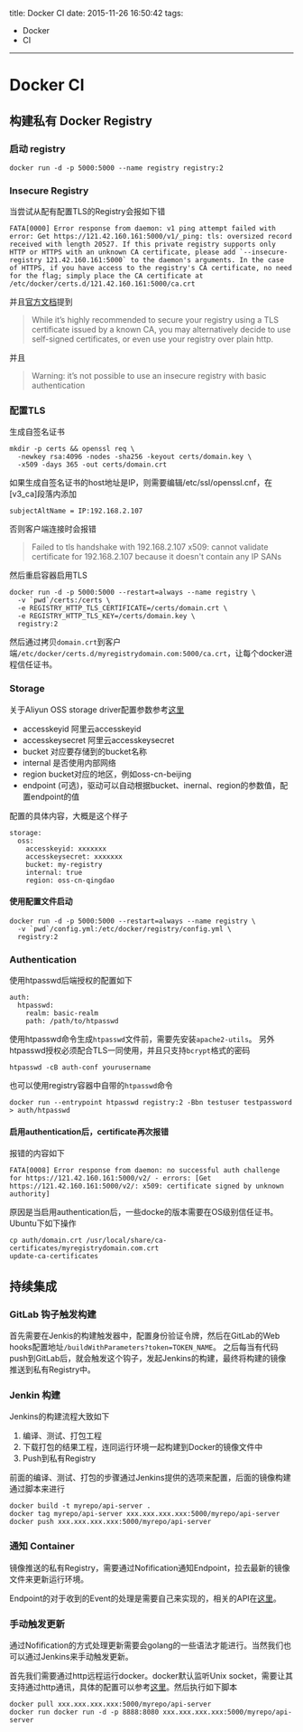title: Docker CI
date: 2015-11-26 16:50:42
tags:
- Docker
- CI
---

# Docker CI

## 构建私有 Docker Registry

### 启动 registry

```
docker run -d -p 5000:5000 --name registry registry:2
```

### Insecure Registry

当尝试从配有配置TLS的Registry会报如下错

```
FATA[0000] Error response from daemon: v1 ping attempt failed with error: Get https://121.42.160.161:5000/v1/_ping: tls: oversized record received with length 20527. If this private registry supports only HTTP or HTTPS with an unknown CA certificate, please add `--insecure-registry 121.42.160.161:5000` to the daemon's arguments. In the case of HTTPS, if you have access to the registry's CA certificate, no need for the flag; simply place the CA certificate at /etc/docker/certs.d/121.42.160.161:5000/ca.crt
```
<!--more-->

并且[官方文档][insecure-registry]提到

> While it’s highly recommended to secure your registry using a TLS certificate issued by a known CA, you may alternatively decide to use self-signed certificates, or even use your registry over plain http.

并且

> Warning: it’s not possible to use an insecure registry with basic authentication

### 配置TLS

生成自签名证书

```
mkdir -p certs && openssl req \
  -newkey rsa:4096 -nodes -sha256 -keyout certs/domain.key \
  -x509 -days 365 -out certs/domain.crt
```

如果生成自签名证书的host地址是IP，则需要编辑/etc/ssl/openssl.cnf，在[v3_ca]段落内添加

```
subjectAltName = IP:192.168.2.107
```

否则客户端连接时会报错

> Failed to tls handshake with 192.168.2.107 x509: cannot validate certificate for 192.168.2.107 because it doesn't contain any IP SANs

然后重启容器启用TLS

```
docker run -d -p 5000:5000 --restart=always --name registry \
  -v `pwd`/certs:/certs \
  -e REGISTRY_HTTP_TLS_CERTIFICATE=/certs/domain.crt \
  -e REGISTRY_HTTP_TLS_KEY=/certs/domain.key \
  registry:2
```


然后通过拷贝`domain.crt`到客户端`/etc/docker/certs.d/myregistrydomain.com:5000/ca.crt`，让每个docker进程信任证书。


### Storage

关于Aliyun OSS storage driver配置参数参考[这里][oss-storage-driver]

- accesskeyid 阿里云accesskeyid
- accesskeysecret 阿里云accesskeysecret
- bucket 对应要存储到的bucket名称
- internal 是否使用内部网络
- region bucket对应的地区，例如oss-cn-beijing
- endpoint (可选)，驱动可以自动根据bucket、inernal、region的参数值，配置endpoint的值

配置的具体内容，大概是这个样子

```
storage:
  oss:
    accesskeyid: xxxxxxx 
    accesskeysecret: xxxxxxx
    bucket: my-registry
    internal: true 
    region: oss-cn-qingdao
```

#### 使用配置文件启动

```
docker run -d -p 5000:5000 --restart=always --name registry \
  -v `pwd`/config.yml:/etc/docker/registry/config.yml \
  registry:2
```


### Authentication

使用htpasswd后端授权的配置如下

```
auth:
  htpasswd:
    realm: basic-realm
    path: /path/to/htpasswd
```

使用htpasswd命令生成`htpasswd`文件前，需要先安装`apache2-utils`。 另外htpasswd授权必须配合TLS一同使用，并且只支持`bcrypt`格式的密码

```
htpasswd -cB auth-conf yourusername
```

也可以使用registry容器中自带的`htpasswd`命令

```
docker run --entrypoint htpasswd registry:2 -Bbn testuser testpassword > auth/htpasswd
```


#### 启用authentication后，certificate再次报错

报错的内容如下

```
FATA[0008] Error response from daemon: no successful auth challenge for https://121.42.160.161:5000/v2/ - errors: [Get https://121.42.160.161:5000/v2/: x509: certificate signed by unknown authority]
```

原因是当启用authentication后，一些docke的版本需要在OS级别信任证书。Ubuntu下如下操作

```
cp auth/domain.crt /usr/local/share/ca-certificates/myregistrydomain.com.crt
update-ca-certificates
```


## 持续集成

### GitLab 钩子触发构建

首先需要在Jenkis的构建触发器中，配置身份验证令牌，然后在GitLab的Web hooks配置地址`/buildWithParameters?token=TOKEN_NAME`。 之后每当有代码push到GitLab后，就会触发这个钩子，发起Jenkins的构建，最终将构建的镜像推送到私有Registry中。

### Jenkin 构建

Jenkins的构建流程大致如下

1. 编译、测试、打包工程
2. 下载打包的结果工程，连同运行环境一起构建到Docker的镜像文件中
3. Push到私有Registry

前面的编译、测试、打包的步骤通过Jenkins提供的选项来配置，后面的镜像构建通过脚本来进行

```
docker build -t myrepo/api-server .
docker tag myrepo/api-server xxx.xxx.xxx.xxx:5000/myrepo/api-server
docker push xxx.xxx.xxx.xxx:5000/myrepo/api-server
```

### 通知 Container

镜像推送的私有Registry，需要通过Nofification通知Endpoint，拉去最新的镜像文件来更新运行环境。

Endpoint的对于收到的Event的处理是需要自己来实现的，相关的API在[这里][notifications]。

### 手动触发更新

通过Nofification的方式处理更新需要会golang的一些语法才能进行。当然我们也可以通过Jenkins来手动触发更新。

首先我们需要通过http远程运行docker。docker默认监听Unix socket，需要让其支持通过http通讯，具体的配置可以参考[这里][docker-https]。然后执行如下脚本

```
docker pull xxx.xxx.xxx.xxx:5000/myrepo/api-server
docker run docker run -d -p 8888:8080 xxx.xxx.xxx.xxx:5000/myrepo/api-server
```

[insecure-registry]:https://docs.docker.com/registry/insecure/
[registry-deploying]:https://docs.docker.com/registry/deploying/
[oss-storage-driver]:https://github.com/docker/distribution/blob/master/docs/storage-drivers/oss.md
[notifications]:https://godoc.org/github.com/docker/distribution/notifications]
[docker-https]:http://docs.docker.com/engine/articles/https/